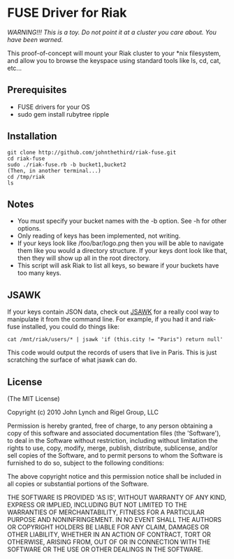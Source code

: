 FUSE Driver for Riak
====================

_*WARNING!!! This is a toy. Do not point it at a cluster you care about. You have been warned.*_

This proof-of-concept will mount your Riak cluster to your *nix filesystem, and allow you to browse the keyspace using standard tools like ls, cd, cat, etc...

Prerequisites
-------------
  * FUSE drivers for your OS
  * sudo gem install rubytree ripple

Installation
------------

    git clone http://github.com/johnthethird/riak-fuse.git
    cd riak-fuse
    sudo ./riak-fuse.rb -b bucket1,bucket2
    (Then, in another terminal...)
    cd /tmp/riak
    ls
  
Notes
-----
  * You must specify your bucket names with the -b option. See -h for other options.
  * Only reading of keys has been implemented, not writing. 
  * If your keys look like /foo/bar/logo.png then you will be able to navigate them like you would a directory structure. If your keys dont look like that, then they will show up all in the root directory.
  * This script will ask Riak to list all keys, so beware if your buckets have too many keys.
  
JSAWK
-----
If your keys contain JSON data, check out [JSAWK](http://github.com/micha/jsawk) for a really cool way to manipulate it from the command line. For example, if you had it and riak-fuse installed, you could do things like:

    cat /mnt/riak/users/* | jsawk 'if (this.city != "Paris") return null'
  
This code would output the records of users that live in Paris. This is just scratching the surface of what jsawk can do.


License
-------
(The MIT License)

Copyright (c) 2010 John Lynch and Rigel Group, LLC

Permission is hereby granted, free of charge, to any person obtaining
a copy of this software and associated documentation files (the
'Software'), to deal in the Software without restriction, including
without limitation the rights to use, copy, modify, merge, publish,
distribute, sublicense, and/or sell copies of the Software, and to
permit persons to whom the Software is furnished to do so, subject to
the following conditions:

The above copyright notice and this permission notice shall be
included in all copies or substantial portions of the Software.

THE SOFTWARE IS PROVIDED 'AS IS', WITHOUT WARRANTY OF ANY KIND,
EXPRESS OR IMPLIED, INCLUDING BUT NOT LIMITED TO THE WARRANTIES OF
MERCHANTABILITY, FITNESS FOR A PARTICULAR PURPOSE AND NONINFRINGEMENT.
IN NO EVENT SHALL THE AUTHORS OR COPYRIGHT HOLDERS BE LIABLE FOR ANY
CLAIM, DAMAGES OR OTHER LIABILITY, WHETHER IN AN ACTION OF CONTRACT,
TORT OR OTHERWISE, ARISING FROM, OUT OF OR IN CONNECTION WITH THE
SOFTWARE OR THE USE OR OTHER DEALINGS IN THE SOFTWARE.